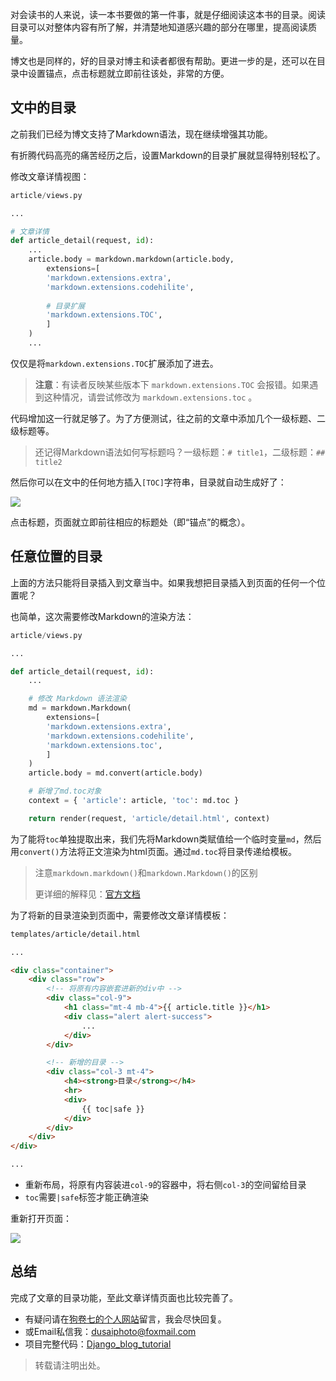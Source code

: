对会读书的人来说，读一本书要做的第一件事，就是仔细阅读这本书的目录。阅读目录可以对整体内容有所了解，并清楚地知道感兴趣的部分在哪里，提高阅读质量。

博文也是同样的，好的目录对博主和读者都很有帮助。更进一步的是，还可以在目录中设置锚点，点击标题就立即前往该处，非常的方便。

## 文中的目录

之前我们已经为博文支持了Markdown语法，现在继续增强其功能。

有折腾代码高亮的痛苦经历之后，设置Markdown的目录扩展就显得特别轻松了。

修改文章详情视图：

```python
article/views.py

...

# 文章详情
def article_detail(request, id):
    ...
    article.body = markdown.markdown(article.body,
        extensions=[
        'markdown.extensions.extra',
        'markdown.extensions.codehilite',
            
        # 目录扩展
        'markdown.extensions.TOC',
        ]
    )
    ...
```

仅仅是将`markdown.extensions.TOC`扩展添加了进去。

> **注意**：有读者反映某些版本下 `markdown.extensions.TOC` 会报错。如果遇到这种情况，请尝试修改为 `markdown.extensions.toc` 。

代码增加这一行就足够了。为了方便测试，往之前的文章中添加几个一级标题、二级标题等。

> 还记得Markdown语法如何写标题吗？一级标题：`# title1`，二级标题：`## title2`

然后你可以在文中的任何地方插入`[TOC]`字符串，目录就自动生成好了：

![](https://blog.dusaiphoto.com/dusainet-7000K/t23-1.jpg)

点击标题，页面就立即前往相应的标题处（即“锚点”的概念）。

## 任意位置的目录

上面的方法只能将目录插入到文章当中。如果我想把目录插入到页面的任何一个位置呢？

也简单，这次需要修改Markdown的渲染方法：

```python
article/views.py

...

def article_detail(request, id):
    ...

    # 修改 Markdown 语法渲染
    md = markdown.Markdown(
        extensions=[
        'markdown.extensions.extra',
        'markdown.extensions.codehilite',
        'markdown.extensions.toc',
        ]
    )
    article.body = md.convert(article.body)

    # 新增了md.toc对象
    context = { 'article': article, 'toc': md.toc }

    return render(request, 'article/detail.html', context)
```

为了能将`toc`单独提取出来，我们先将Markdown类赋值给一个临时变量`md`，然后用`convert()`方法将正文渲染为html页面。通过`md.toc`将目录传递给模板。

> 注意`markdown.markdown()`和`markdown.Markdown()`的区别
>
> 更详细的解释见：[官方文档](https://python-markdown.github.io/extensions/toc/)

为了将新的目录渲染到页面中，需要修改文章详情模板：

```html
templates/article/detail.html

...

<div class="container">
    <div class="row">
        <!-- 将原有内容嵌套进新的div中 -->
        <div class="col-9">
            <h1 class="mt-4 mb-4">{{ article.title }}</h1>
            <div class="alert alert-success">
                ...
            </div>
        </div>

        <!-- 新增的目录 -->
        <div class="col-3 mt-4">
            <h4><strong>目录</strong></h4>
            <hr>
            <div>
                {{ toc|safe }}
            </div>
        </div>
    </div>
</div>

...
```

- 重新布局，将原有内容装进`col-9`的容器中，将右侧`col-3`的空间留给目录
- `toc`需要`|safe`标签才能正确渲染

重新打开页面：

![](https://blog.dusaiphoto.com/dusainet-7000K/t23-2.jpg)

## 总结

完成了文章的目录功能，至此文章详情页面也比较完善了。

- 有疑问请在[狗卷七的个人网站](http://www.dusaiphoto.com)留言，我会尽快回复。
- 或Email私信我：dusaiphoto@foxmail.com
- 项目完整代码：[Django_blog_tutorial](https://github.com/stacklens/django_blog_tutorial)

> 转载请注明出处。